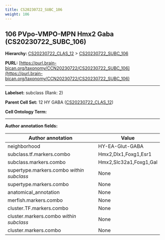 ```yaml
---
title: CS20230722_SUBC_106
weight: 106
---
```

## 106 PVpo-VMPO-MPN Hmx2 Gaba (CS20230722_SUBC_106)
<b>Hierarchy: </b>
[CS20230722_CLAS_12](../CS20230722_CLAS_12) >
[CS20230722_SUBC_106](../CS20230722_SUBC_106)

**PURL:** [https://purl.brain-bican.org/taxonomy/CCN20230722/CS20230722_SUBC_106](https://purl.brain-bican.org/taxonomy/CCN20230722/CS20230722_SUBC_106)

---


**Labelset:** subclass (Rank: 2)

**Parent Cell Set:** 12 HY GABA ([CS20230722_CLAS_12](../CS20230722_CLAS_12))



**Cell Ontology Term:** 

[MARKER GENES.]: #


---

[TRANSFERRED ANNOTATIONS.]: #


[AUTHOR ANNOTATION FIELDS.]: #


**Author annotation fields:**

| Author annotation | Value |
|-------------------|-------|
|neighborhood|HY-EA-Glut-GABA|
|subclass.tf.markers.combo|Hmx2,Dlx1,Foxg1,Esr1|
|subclass.markers.combo|Hmx2,Slc32a1,Foxg1,Gal|
|supertype.markers.combo _within subclass_|None|
|supertype.markers.combo|None|
|anatomical_annotation|None|
|merfish.markers.combo|None|
|cluster.TF.markers.combo|None|
|cluster.markers.combo _within subclass_|None|
|cluster.markers.combo|None|
